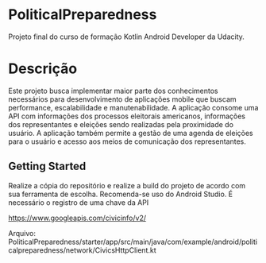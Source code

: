 # PoliticalPreparedness

Projeto final do curso de formação Kotlin Android Developer da Udacity.

# Descrição

Este projeto busca implementar maior parte dos conhecimentos necessários para desenvolvimento de aplicações mobile que buscam performance, escalabilidade e manutenabilidade.
A aplicação consome uma API com informações dos processos eleitorais americanos, informações dos representantes e eleições sendo realizadas pela proximidade do usuário.
A aplicação também permite a gestão de uma agenda de eleições para o usuário e acesso aos meios de comunicação dos representantes.

## Getting Started

Realize a cópia do repositório e realize a build do projeto de acordo com sua ferramenta de escolha. Recomenda-se uso do Android Studio.
É necessário o registro de uma chave da API 

https://www.googleapis.com/civicinfo/v2/

Arquivo: PoliticalPreparedness/starter/app/src/main/java/com/example/android/politicalpreparedness/network/CivicsHttpClient.kt
